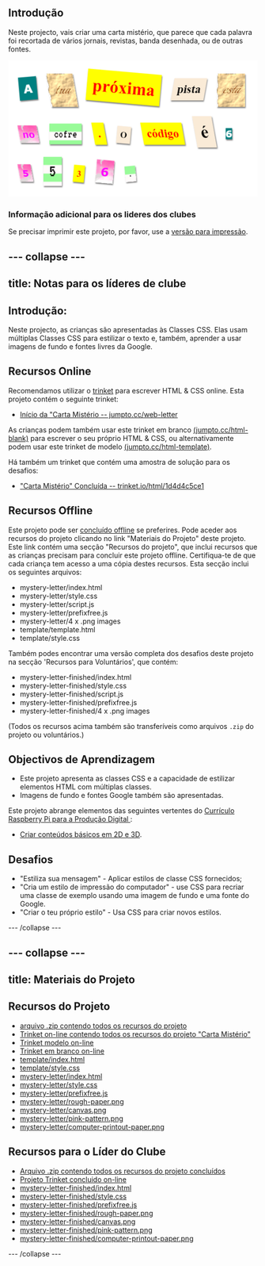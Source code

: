 ## Introdução

Neste projecto, vais criar uma carta mistério, que parece que cada palavra foi recortada de vários jornais, revistas, banda desenhada, ou de outras fontes.

![captura de ecrã](images/letter-final.png)

### Informação adicional para os lideres dos clubes

Se precisar imprimir este projeto, por favor, use a [versão para impressão](https://projects.raspberrypi.org/en/projects/mystery-letter/print).

## \--- collapse \---

## title: Notas para os líderes de clube

## Introdução:

Neste projecto, as crianças são apresentadas às Classes CSS. Elas usam múltiplas Classes CSS para estilizar o texto e, também, aprender a usar imagens de fundo e fontes livres da Google.

## Recursos Online

Recomendamos utilizar o [trinket](https://trinket.io/) para escrever HTML & CSS online. Esta projeto contém o seguinte trinket:

* [Início da "Carta Mistério -- jumpto.cc/web-letter](http://jumpto.cc/web-letter)

As crianças podem também usar este trinket em branco [(jumpto.cc/html-blank)](http://jumpto.cc/html-blank) para escrever o seu próprio HTML & CSS, ou alternativamente podem usar este trinket de modelo [(jumpto.cc/html-template)](http://jumpto.cc/html-template).

Há também um trinket que contém uma amostra de solução para os desafios:

* ["Carta Mistério" Concluída -- trinket.io/html/1d4d4c5ce1](https://trinket.io/html/1d4d4c5ce1)

## Recursos Offline

Este projeto pode ser [concluído offline](https://www.codeclubprojects.org/en-GB/resources/webdev-working-offline/) se preferires. Pode aceder aos recursos do projeto clicando no link "Materiais do Projeto" deste projeto. Este link contém uma secção "Recursos do projeto", que inclui recursos que as crianças precisam para concluir este projeto offline. Certifiqua-te de que cada criança tem acesso a uma cópia destes recursos. Esta secção inclui os seguintes arquivos:

* mystery-letter/index.html
* mystery-letter/style.css
* mystery-letter/script.js
* mystery-letter/prefixfree.js
* mystery-letter/4 x .png images
* template/template.html
* template/style.css

Também podes encontrar uma versão completa dos desafios deste projeto na secção 'Recursos para Voluntários', que contém:

* mystery-letter-finished/index.html
* mystery-letter-finished/style.css
* mystery-letter-finished/script.js
* mystery-letter-finished/prefixfree.js
* mystery-letter-finished/4 x .png images

(Todos os recursos acima também são transferíveis como arquivos `.zip` do projeto ou voluntários.)

## Objectivos de Aprendizagem

* Este projeto apresenta as classes CSS e a capacidade de estilizar elementos HTML com múltiplas classes.
* Imagens de fundo e fontes Google também são apresentadas. 

Este projeto abrange elementos das seguintes vertentes do [ Currículo Raspberry Pi para a Produção Digital ](http://rpf.io/curriculum):

* [Criar conteúdos básicos em 2D e 3D](https://www.raspberrypi.org/curriculum/design/creator).

## Desafios

* "Estiliza sua mensagem" - Aplicar estilos de classe CSS fornecidos;
* "Cria um estilo de impressão do computador" - use CSS para recriar uma classe de exemplo usando uma imagem de fundo e uma fonte do Google. 
* "Criar o teu próprio estilo" - Usa CSS para criar novos estilos.

\--- /collapse \---

## \--- collapse \---

## title: Materiais do Projeto

## Recursos do Projeto

* [arquivo .zip contendo todos os recursos do projeto](resources/letter-project-resources.zip)
* [Trinket on-line contendo todos os recursos do projeto "Carta Mistério"](http://jumpto.cc/web-letter)
* [Trinket modelo on-line](http://jumpto.cc/trinket-template)
* [Trinket em branco on-line](http://jumpto.cc/trinket-blank)
* [template/index.html](resources/template-index.html)
* [template/style.css](resources/template-style.css)
* [mystery-letter/index.html](resources/mystery-letter-index.html)
* [mystery-letter/style.css](resources/mystery-letter-style.css)
* [mystery-letter/prefixfree.js](resources/mystery-letter-prefixfree.js)
* [mystery-letter/rough-paper.png](resources/mystery-letter-rough-paper.png)
* [mystery-letter/canvas.png](resources/mystery-letter-canvas.png)
* [mystery-letter/pink-pattern.png](resources/mystery-letter-pink-pattern.png)
* [mystery-letter/computer-printout-paper.png](resources/mystery-letter-computer-printout-paper.png)

## Recursos para o Líder do Clube

* [Arquivo .zip contendo todos os recursos do projeto concluídos](resources/letter-volunteer-resources.zip)
* [Projeto Trinket concluido on-line](https://trinket.io/html/1d4d4c5ce1)
* [mystery-letter-finished/index.html](resources/mystery-letter-finished-index.html)
* [mystery-letter-finished/style.css](resources/mystery-letter-finished-style.css)
* [mystery-letter-finished/prefixfree.js](resources/mystery-letter-finished-prefixfree.js)
* [mystery-letter-finished/rough-paper.png](resources/mystery-letter-finished-rough-paper.png)
* [mystery-letter-finished/canvas.png](resources/mystery-letter-finished-canvas.png)
* [mystery-letter-finished/pink-pattern.png](resources/mystery-letter-finished-pink-pattern.png)
* [mystery-letter-finished/computer-printout-paper.png](resources/mystery-letter-finished-computer-printout-paper.png)

\--- /collapse \---